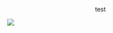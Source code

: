 <img src="test.svg" height="1em" width="200"/> <span color="red">test</span>

<img src="https://people.math.sc.edu/Burkardt/data/tif/at3_1m4_08.tif"/>
